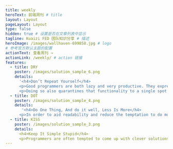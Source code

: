 ```yaml
---
title: weekly 
heroText: 前端周刊 # title
layout: Layout
pageLayout: Layout
type: false
hidden: true # 设置是否在文章列表中显示
tagline: Kuaizi FED 团队知识分享 # 描述
heroImage: /images/wallhaven-699858.jpg # logo
# 参考官方默认主题的配置
actionText: 查看周刊 →  
actionLink: /weekly/ # action 链接
features:
  - title: DRY
    poster: /images/solution_sample_6.png
    details: 
      '<h4>Don’t Repeat Yourself</h4>
      <p>Good programmers are both lazy and very productive. They express a lot of functionality in very little code. Once you have established a pattern for something that gets repeated again in the code, it’s time to write a function, object, or module that encapsulates that pattern so that it can be easily reused.</p>
      <p>Doing so also quarantines that functionality to a single spot in the code base, so that if you later find something wrong with the code or the algorithm, you only have to fix it in one place.</p>'
  - title: DOT
    poster: /images/solution_sample_4.png
    details:
       '<h4>Do One Thing, And do it well, Less Is More</h4>
      <p>In order to aid readability and reduce the temptation to do more than one thing, functions should be as short as possible: Just enough code to do the one thing they were made to do, and no more. In most cases, functions should be just a handful of lines long. If they run much longer, consider breaking out subtasks and data into separate functions and objects.</p>'
  - title: KISS
    poster: /images/solution_sample_3.png
    details:
      <h4>Keep It Simple Stupid</h4>
      <p>Programmers are often tempted to come up with clever solutions to problems. That’s a good thing, of course, but sometimes programmers are too clever, and the solutions are cryptic. This tends to happen when a single line of code is used to accomplish more than a single atomic goal.</p>
---
```



